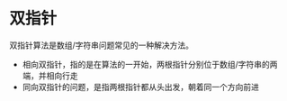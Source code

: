 # **双指针**

双指针算法是数组/字符串问题常见的一种解决方法。 

* 相向双指针，指的是在算法的一开始，两根指针分别位于数组/字符串的两端，并相向行走
* 同向双指针的问题，是指两根指针都从头出发，朝着同一个方向前进



